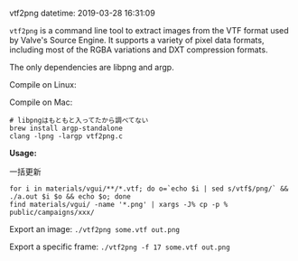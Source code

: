 vtf2png
datetime: 2019-03-28 16:31:09

`vtf2png` is a command line tool to extract images from the VTF format used by
Valve's Source Engine. It supports a variety of pixel data formats, including
most of the RGBA variations and DXT compression formats.

The only dependencies are libpng and argp.

Compile on Linux:

Compile on Mac:
```
# libpngはもともと入ってたから調べてない
brew install argp-standalone
clang -lpng -largp vtf2png.c
```

**Usage:**

一括更新
```
for i in materials/vgui/**/*.vtf; do o=`echo $i | sed s/vtf$/png/` && ./a.out $i $o && echo $o; done
find materials/vgui/ -name '*.png' | xargs -J% cp -p % public/campaigns/xxx/
```

Export an image: `./vtf2png some.vtf out.png`

Export a specific frame: `./vtf2png -f 17 some.vtf out.png`
